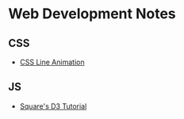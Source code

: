 # Web Development Notes 


## CSS 

- [CSS Line Animation](https://css-tricks.com/svg-line-animation-works/)

## JS 

- [Square's D3 Tutorial](https://square.github.io/intro-to-d3/web-standards/)
